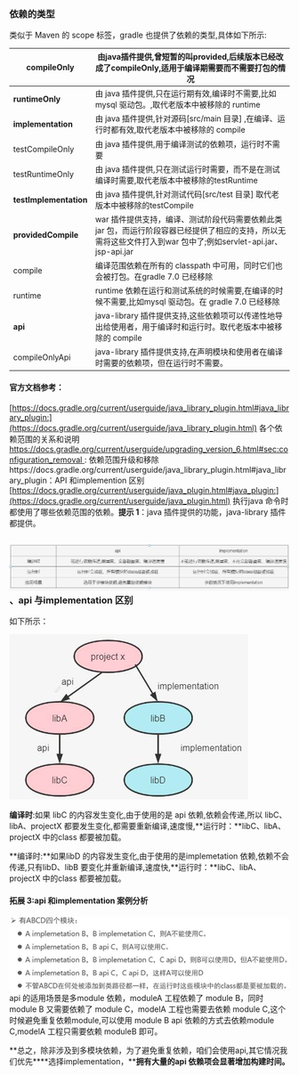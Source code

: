 ### 依赖的类型

类似于 Maven 的 scope 标签，gradle 也提供了依赖的类型,具体如下所示:

| compileOnly            | 由java插件提供,曾短暂的叫provided,后续版本已经改成了compileOnly,适用于编译期需要而不需要打包的情况 |
| ---------------------- | ------------------------------------------------------------ |
| **runtimeOnly**        | 由 java 插件提供,只在运行期有效,编译时不需要,比如mysql 驱动包。,取代老版本中被移除的 runtime |
| **implementation**     | 由 java 插件提供,针对源码[src/main 目录] ,在编译、运行时都有效,取代老版本中被移除的 compile |
| testCompileOnly        | 由 java 插件提供,用于编译测试的依赖项，运行时不需要          |
| testRuntimeOnly        | 由 java 插件提供,只在测试运行时需要，而不是在测试编译时需要,取代老版本中被移除的testRuntime |
| **testImplementation** | 由 java 插件提供,针对测试代码[src/test 目录] 取代老版本中被移除的testCompile |
| **providedCompile**    | war 插件提供支持，编译、测试阶段代码需要依赖此类jar 包，而运行阶段容器已经提供了相应的支持，所以无需将这些文件打入到war 包中了;例如servlet-api.jar、jsp-api.jar |
| compile                | 编译范围依赖在所有的 classpath 中可用，同时它们也会被打包。在gradle 7.0 已经移除 |
| runtime                | runtime 依赖在运行和测试系统的时候需要,在编译的时候不需要,比如mysql 驱动包。在 gradle 7.0 已经移除 |
| **api**                | java-library 插件提供支持,这些依赖项可以传递性地导出给使用者，用于编译时和运行时。取代老版本中被移除的 compile |
| compileOnlyApi         | java-library 插件提供支持,在声明模块和使用者在编译时需要的依赖项，但在运行时不需要。 |

#### 官方文档参考：

[https://docs.gradle.org/current/userguide/java_library_plugin.html#java_library_plugin:](https://docs.gradle.org/current/userguide/java_library_plugin.html) 各个依赖范围的关系和说明[https://docs.gradle.org/current/userguide/upgrading_version_6.html#sec:configuration_removal ](https://docs.gradle.org/current/userguide/upgrading_version_6.html): 依赖范围升级和移除https://docs.gradle.org/current/userguide/java_library_plugin.html#java_library_plugin：API 和implemention 区别[https://docs.gradle.org/current/userguide/java_plugin.html#java_plugin:](https://docs.gradle.org/current/userguide/java_plugin.html) 执行java 命令时都使用了哪些依赖范围的依赖。**提示 1**：java 插件提供的功能，java-library 插件都提供。



### ![img](21依赖类型.assets/1656577779480-e61cd1f6-3de4-49c2-a3b7-77600afcc816.png)、api 与implementation 区别

如下所示：

![img](21依赖类型.assets/1656577779929-98e14fb8-d005-47ee-a58d-927700c4306f.jpeg)

**编译时**:如果 libC 的内容发生变化,由于使用的是 api 依赖,依赖会传递,所以 libC、libA、projectX 都要发生变化,都需要重新编译,速度慢,**运行时：**libC、libA、projectX 中的class 都要被加载。

**编译时:**如果libD 的内容发生变化,由于使用的是implemetation 依赖,依赖不会传递,只有libD、libB 要变化并重新编译,速度快,**运行时：**libC、libA、projectX 中的class 都要被加载。

#### 拓展 3:api 和implementation 案例分析

![img](21依赖类型.assets/1656577780530-1f41edc1-dddc-4eb7-a44d-a9b762ab854c.jpeg)api 的适用场景是多module 依赖，moduleA 工程依赖了 module B，同时module B 又需要依赖了 module C，modelA 工程也需要去依赖 module C,这个时候避免重复依赖module,可以使用 module B api  依赖的方式去依赖module C,modelA 工程只需要依赖 moduleB 即可。

**总之，除非涉及到多模块依赖，为了避免重复依赖，咱们会使用api,其它情况我们优先****选择implementation，****拥有大量的api 依赖项会显著增加构建时间。**